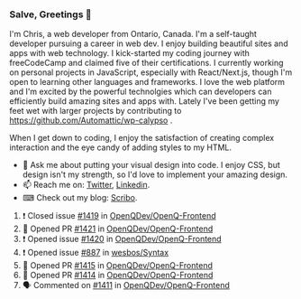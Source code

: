 ### Salve, Greetings 👋

I'm Chris, a web developer from Ontario, Canada. I'm a self-taught developer pursuing a career in web dev. I enjoy building beautiful sites and apps with web technology.
I kick-started my coding journey with freeCodeCamp and claimed five of their certifications.  I currently working on personal projects in JavaScript, especially with React/Next.js, though I'm open to learning other languages and frameworks. I love the web platform and I'm excited by the powerful technolgies which can developers can efficiently build amazing sites and apps with. Lately I've been getting my feet wet with larger projects by contributing to https://github.com/Automattic/wp-calypso .

When I get down to coding, I enjoy the satisfaction of creating complex interaction and the eye candy of adding styles to my HTML. 

- 💬 Ask me about putting your visual design into code. I enjoy CSS, but design isn't my strength, so I'd love to implement your amazing design.
- 📫 Reach me on: [Twitter](https://twitter.com/Christo28120856), [Linkedin](https://www.linkedin.com/in/christopher-stevers-07b9a5204/).
- ⌨ Check out my blog: [Scribo](https://christopherstevers.cf).
<!--
**Christopher-Stevers/Christopher-Stevers** is a ✨ _special_ ✨ repository because its `README.md` (this file) appears on your GitHub profile.

Here are some ideas to get you started:

- 🔭 I’m currently working on ...
- 🌱 I’m currently learning ...
- 👯 I’m looking to collaborate on ...
- 🤔 I’m looking for help with ...
- 😄 Pronouns: ...
- ⚡ Fun fact: ...
-->

<!--START_SECTION:activity-->
1. ❗️ Closed issue [#1419](https://github.com/OpenQDev/OpenQ-Frontend/issues/1419) in [OpenQDev/OpenQ-Frontend](https://github.com/OpenQDev/OpenQ-Frontend)
2. 💪 Opened PR [#1421](https://github.com/OpenQDev/OpenQ-Frontend/pull/1421) in [OpenQDev/OpenQ-Frontend](https://github.com/OpenQDev/OpenQ-Frontend)
3. ❗️ Opened issue [#1420](https://github.com/OpenQDev/OpenQ-Frontend/issues/1420) in [OpenQDev/OpenQ-Frontend](https://github.com/OpenQDev/OpenQ-Frontend)
4. ❗️ Opened issue [#887](https://github.com/wesbos/Syntax/issues/887) in [wesbos/Syntax](https://github.com/wesbos/Syntax)
5. 💪 Opened PR [#1415](https://github.com/OpenQDev/OpenQ-Frontend/pull/1415) in [OpenQDev/OpenQ-Frontend](https://github.com/OpenQDev/OpenQ-Frontend)
6. 💪 Opened PR [#1414](https://github.com/OpenQDev/OpenQ-Frontend/pull/1414) in [OpenQDev/OpenQ-Frontend](https://github.com/OpenQDev/OpenQ-Frontend)
7. 🗣 Commented on [#1411](https://github.com/OpenQDev/OpenQ-Frontend/issues/1411) in [OpenQDev/OpenQ-Frontend](https://github.com/OpenQDev/OpenQ-Frontend)
<!--END_SECTION:activity-->
